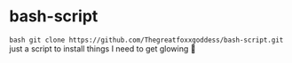 # bash-script

```bash git clone https://github.com/Thegreatfoxxgoddess/bash-script.git```
just a script to install things I need to get glowing 🙂
